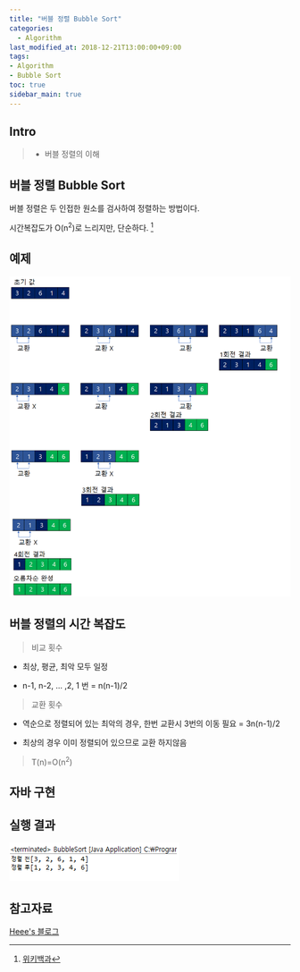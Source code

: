 ```yaml
---
title: "버블 정렬 Bubble Sort"
categories: 
  - Algorithm
last_modified_at: 2018-12-21T13:00:00+09:00
tags:
- Algorithm
- Bubble Sort
toc: true
sidebar_main: true
---
```


## Intro

> - 버블 정렬의 이해



## 버블 정렬 Bubble Sort

버블 정렬은 두 인접한 원소를 검사하여 정렬하는 방법이다. 

시간복잡도가 O(n<sup>2</sup>)로 느리지만, 단순하다. [^1]

[^1]:[위키백과](https://ko.wikipedia.org/wiki/%EA%B1%B0%ED%92%88_%EC%A0%95%EB%A0%AC)


## 예제 

![1](https://github.com/lesslate/lesslate.github.io/blob/master/assets/img/Algorithm/bubble/1.png?raw=true)




## 버블 정렬의 시간 복잡도

>비교 횟수

* 최상, 평균, 최악 모두 일정

* n-1, n-2, ... ,2, 1 번 = n(n-1)/2

>교환 횟수

* 역순으로 정렬되어 있는 최악의 경우, 한번 교환시 3번의 이동 필요 = 3n(n-1)/2

* 최상의 경우 이미 정렬되어 있으므로 교환 하지않음


> T(n)=O(n<sup>2</sup>)



## 자바 구현

<script src="https://gist.github.com/lesslate/2473ea9f98f30dfdd94ea27f631b7d16.js"></script>

## 실행 결과

![2](https://github.com/lesslate/lesslate.github.io/blob/master/assets/img/Algorithm/bubble/2.png?raw=true)



## 참고자료


[Heee's 블로그](https://gmlwjd9405.github.io/2018/05/06/algorithm-bubble-sort.html)

